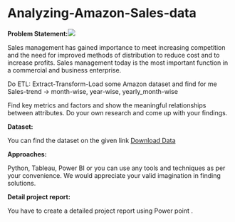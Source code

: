 # Analyzing-Amazon-Sales-data



**Problem Statement:![](Aspose.Words.4922f035-6f72-42ae-bd3e-9b1cb06bb7da.001.png)**

Sales management has gained importance to meet increasing competition and the need for improved methods of distribution to reduce cost and to increase profits. Sales management today is the most important function in a commercial and business enterprise.

Do ETL: Extract-Transform-Load some Amazon dataset and find for me Sales-trend -> month-wise, year-wise, yearly\_month-wise

Find key metrics and factors and show the meaningful relationships between attributes. Do your own research and come up with your findings.

**Dataset:**

You can find the dataset on the given link [Download Data](https://drive.google.com/file/d/10sofXyF6NjwN6ngLyFfiPI-CUDpeqaN_/view?usp=share_link)

**Approaches:**

Python, Tableau, Power BI or you can use any tools and techniques as per your convenience. We would appreciate your valid imagination in finding solutions.


**Detail project report:**

You have to create a detailed project report using Power point .


